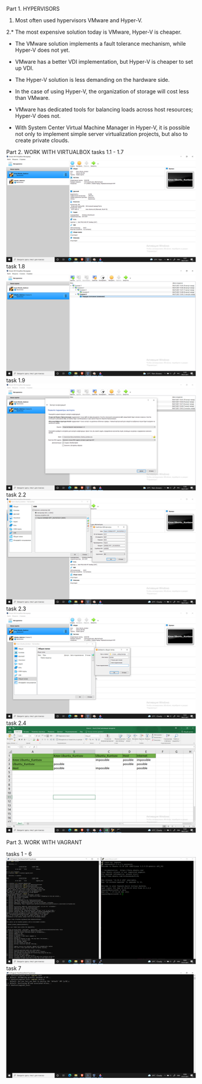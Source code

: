 Part 1. HYPERVISORS
1. Most often used hypervisors VMware and Hyper-V.


2.* The most expensive solution today is VMware, Hyper-V is cheaper.

  * The VMware solution implements a fault tolerance mechanism, while Hyper-V does not yet.

  * VMware has a better VDI implementation, but Hyper-V is cheaper to set up VDI.

  * The Hyper-V solution is less demanding on the hardware side.

  * In the case of using Hyper-V, the organization of storage will cost less than VMware.

  * VMware has dedicated tools for balancing loads across host resources; Hyper-V does not.

  * With System Center Virtual Machine Manager in Hyper-V, it is possible not only to implement simple server virtualization projects, but also to create private clouds.

Part 2. WORK WITH VIRTUALBOX
    tasks 1.1 - 1.7
   ![Image alt](https://github.com/00Kuntsov00/DevOps_online_Kyiv_2021Q3/raw/develop/m2/task2.1/screenshots/1.png)
    task 1.8
   ![Image alt](https://github.com/00Kuntsov00/DevOps_online_Kyiv_2021Q3/raw/develop/m2/task2.1/screenshots/2.png)
    task 1.9
   ![Image alt](https://github.com/00Kuntsov00/DevOps_online_Kyiv_2021Q3/raw/develop/m2/task2.1/screenshots/3.png)
    task 2.2
   ![Image alt](https://github.com/00Kuntsov00/DevOps_online_Kyiv_2021Q3/raw/develop/m2/task2.1/screenshots/4.png)
    task 2.3
   ![Image alt](https://github.com/00Kuntsov00/DevOps_online_Kyiv_2021Q3/raw/develop/m2/task2.1/screenshots/5.png)
    task 2.4
   ![Image alt](https://github.com/00Kuntsov00/DevOps_online_Kyiv_2021Q3/raw/develop/m2/task2.1/screenshots/6.png)
   
Part 3. WORK WITH VAGRANT

   tasks 1 - 6
   ![Image alt](https://github.com/00Kuntsov00/DevOps_online_Kyiv_2021Q3/raw/develop/m2/task2.1/screenshots/2.1.png)
   task 7
   ![Image alt](https://github.com/00Kuntsov00/DevOps_online_Kyiv_2021Q3/raw/develop/m2/task2.1/screenshots/2.2.png)
   
   







